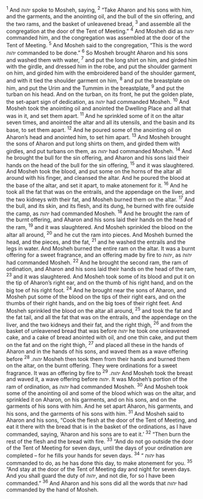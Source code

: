 <sup>1</sup> And יהוה spoke to Mosheh, saying,
<sup>2</sup> “Take Aharon and his sons with him, and the garments, and the anointing oil, and the bull of the sin offering, and the two rams, and the basket of unleavened bread,
<sup>3</sup> and assemble all the congregation at the door of the Tent of Meeting.”
<sup>4</sup> And Mosheh did as יהוה commanded him, and the congregation was assembled at the door of the Tent of Meeting.
<sup>5</sup> And Mosheh said to the congregation, “This is the word יהוה commanded to be done.”
<sup>6</sup> So Mosheh brought Aharon and his sons and washed them with water,
<sup>7</sup> and put the long shirt on him, and girded him with the girdle, and dressed him in the robe, and put the shoulder garment on him, and girded him with the embroidered band of the shoulder garment, and with it tied the shoulder garment on him,
<sup>8</sup> and put the breastplate on him, and put the Urim and the Tummim in the breastplate,
<sup>9</sup> and put the turban on his head. And on the turban, on its front, he put the golden plate, the set-apart sign of dedication, as יהוה had commanded Mosheh.
<sup>10</sup> And Mosheh took the anointing oil and anointed the Dwelling Place and all that was in it, and set them apart.
<sup>11</sup> And he sprinkled some of it on the altar seven times, and anointed the altar and all its utensils, and the basin and its base, to set them apart.
<sup>12</sup> And he poured some of the anointing oil on Aharon’s head and anointed him, to set him apart.
<sup>13</sup> And Mosheh brought the sons of Aharon and put long shirts on them, and girded them with girdles, and put turbans on them, as יהוה had commanded Mosheh.
<sup>14</sup> And he brought the bull for the sin offering, and Aharon and his sons laid their hands on the head of the bull for the sin offering,
<sup>15</sup> and it was slaughtered. And Mosheh took the blood, and put some on the horns of the altar all around with his finger, and cleansed the altar. And he poured the blood at the base of the altar, and set it apart, to make atonement for it.
<sup>16</sup> And he took all the fat that was on the entrails, and the appendage on the liver, and the two kidneys with their fat, and Mosheh burned them on the altar.
<sup>17</sup> And the bull, and its skin, and its flesh, and its dung, he burned with fire outside the camp, as יהוה had commanded Mosheh.
<sup>18</sup> And he brought the ram of the burnt offering, and Aharon and his sons laid their hands on the head of the ram,
<sup>19</sup> and it was slaughtered. And Mosheh sprinkled the blood on the altar all around,
<sup>20</sup> and he cut the ram into pieces. And Mosheh burned the head, and the pieces, and the fat,
<sup>21</sup> and he washed the entrails and the legs in water. And Mosheh burned the entire ram on the altar. It was a burnt offering for a sweet fragrance, and an offering made by fire to יהוה, as יהוה had commanded Mosheh.
<sup>22</sup> And he brought the second ram, the ram of ordination, and Aharon and his sons laid their hands on the head of the ram,
<sup>23</sup> and it was slaughtered. And Mosheh took some of its blood and put it on the tip of Aharon’s right ear, and on the thumb of his right hand, and on the big toe of his right foot.
<sup>24</sup> And he brought near the sons of Aharon, and Mosheh put some of the blood on the tips of their right ears, and on the thumbs of their right hands, and on the big toes of their right feet. And Mosheh sprinkled the blood on the altar all around,
<sup>25</sup> and took the fat and the fat tail, and all the fat that was on the entrails, and the appendage on the liver, and the two kidneys and their fat, and the right thigh,
<sup>26</sup> and from the basket of unleavened bread that was before יהוה he took one unleavened cake, and a cake of bread anointed with oil, and one thin cake, and put them on the fat and on the right thigh,
<sup>27</sup> and placed all these in the hands of Aharon and in the hands of his sons, and waved them as a wave offering before יהוה.
<sup>28</sup> Mosheh then took them from their hands and burned them on the altar, on the burnt offering. They were ordinations for a sweet fragrance. It was an offering by fire to יהוה.
<sup>29</sup> And Mosheh took the breast and waved it, a wave offering before יהוה. It was Mosheh’s portion of the ram of ordination, as יהוה had commanded Mosheh.
<sup>30</sup> And Mosheh took some of the anointing oil and some of the blood which was on the altar, and sprinkled it on Aharon, on his garments, and on his sons, and on the garments of his sons with him. And he set apart Aharon, his garments, and his sons, and the garments of his sons with him.
<sup>31</sup> And Mosheh said to Aharon and his sons, “Cook the flesh at the door of the Tent of Meeting, and eat it there with the bread that is in the basket of the ordinations, as I have commanded, saying, ‘Aharon and his sons are to eat it.’
<sup>32</sup> “Then burn the rest of the flesh and the bread with fire.
<sup>33</sup> “And do not go outside the door of the Tent of Meeting for seven days, until the days of your ordination are completed – for he fills your hands for seven days.
<sup>34</sup> “ יהוה has commanded to do, as he has done this day, to make atonement for you.
<sup>35</sup> “And stay at the door of the Tent of Meeting day and night for seven days. And you shall guard the duty of יהוה, and not die, for so I have been commanded.”
<sup>36</sup> And Aharon and his sons did all the words that יהוה had commanded by the hand of Mosheh.
